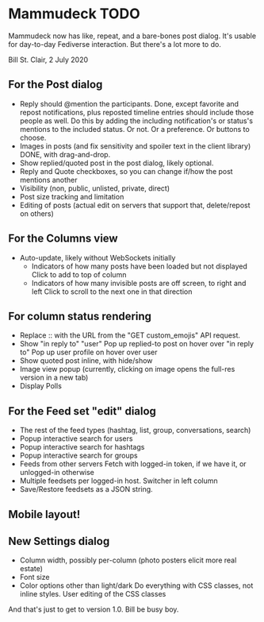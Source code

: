 # Mammudeck TODO

Mammudeck now has like, repeat, and a bare-bones post dialog. It's usable for day-to-day Fediverse interaction. But there's a lot more to do.

Bill St. Clair, 2 July 2020

## For the Post dialog

* Reply should @mention the participants.
    Done, except favorite and repost notifications, plus
    reposted timeline entries should include those people as well.
    Do this by adding the including notification's or status's 
    mentions to the included status.
    Or not. Or a preference. Or buttons to choose.
* Images in posts (and fix sensitivity and spoiler text in the client library)
    DONE, with drag-and-drop.
* Show replied/quoted post in the post dialog, likely optional.
* Reply and Quote checkboxes, so you can change if/how the post mentions another
* Visibility (non, public, unlisted, private, direct)
* Post size tracking and limitation
* Editing of posts
    (actual edit on servers that support that, delete/repost on others)

## For the Columns view

* Auto-update, likely without WebSockets initially
    * Indicators of how many posts have been loaded but not displayed
      Click to add to top of column
    * Indicators of how many invisible posts are off screen, to right and left
      Click to scroll to the next one in that direction

## For column status rendering

* Replace :<emoji>: with the URL from the "GET custom_emojis" API request.
* Show "in reply to" "user"
    Pop up replied-to post on hover over "in reply to"
    Pop up user profile on hover over user
* Show quoted post inline, with hide/show
* Image view popup (currently, clicking on image opens the full-res version in a new tab)
* Display Polls

## For the Feed set "edit" dialog

* The rest of the feed types (hashtag, list, group, conversations, search)
* Popup interactive search for users
* Popup interactive search for hashtags
* Popup interactive search for groups
* Feeds from other servers
    Fetch with logged-in token, if we have it, or unlogged-in otherwise
* Multiple feedsets per logged-in host.
    Switcher in left column
* Save/Restore feedsets as a JSON string.

## Mobile layout!

## New Settings dialog

* Column width, possibly per-column (photo posters elicit more real estate)
* Font size
* Color options other than light/dark
    Do everything with CSS classes, not inline styles.
    User editing of the CSS classes

And that's just to get to version 1.0. Bill be busy boy.

